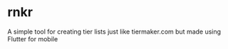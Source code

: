 # rnkr

A simple tool for creating tier lists just like tiermaker.com but made using Flutter for mobile